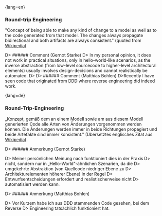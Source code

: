 {lang=en}
### Round-trip Engineering

"Concept of being able to make any kind of change to a model as well as to the code generated from that model. The changes always propagate bidirectional and both artifacts are always consistent." (quoted from
  [Wikipedia](https://en.wikipedia.org/wiki/Model-driven_software_development))

D> ###### Comment (Gernot Starke)
D> In my personal opinion, it does not work in practical situations, only in hello-world-like scenarios, as the inverse abstraction (from low-level sourcecode to higher-level architectural elements) usually involves design-decisions and cannot realistically be automated.
D>
D> ###### Comment (Matthias Bohlen)
D>Recently I have seen code that originated from DDD where reverse engineering did indeed work.


{lang=de}
### Round-Trip-Engineering

„Konzept, gemäß dem an einem Modell sowie am aus diesem Modell
generierten Code alle Arten von Änderungen vorgenommen werden können.
Die Änderungen werden immer in beide Richtungen propagiert und beide
Artefakte sind immer konsistent." (Übersetztes englisches Zitat aus
[Wikipedia](https://en.wikipedia.org/wiki/Model-driven_software_development)).

D> ###### Anmerkung (Gernot Starke)

D> Meiner persönlichen Meinung nach funktioniert dies in der Praxis
D> nicht, sondern nur in „Hello-World"-ähnlichen Szenarien, da die
D> umgekehrte Abstraktion (von Quellcode niedriger Ebene zu
D> Architekturelementen höherer Ebene) in der Regel
D> Entwurfsentscheidungen erfordert und realistischerweise nicht
D> automatisiert werden kann.

D> ###### Anmerkung (Matthias Bohlen)

D> Vor Kurzem habe ich aus DDD stammenden Code gesehen, bei dem Reverse
D> Engineering tatsächlich funktioniert hat.

